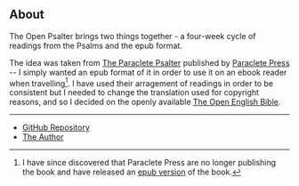 ## About ##

The Open Psalter brings two things together - a four-week cycle of
readings from the Psalms and the epub format.

<!--
## Features ##
  
* 4 weeks of full readings
* Mobile and e-reader friendly epub
-->

The idea was taken from [The Paraclete Psalter](https://www.amazon.com/Paraclete-Psalter-Four-Week-Cycle-Prayer/dp/1557256632) published by [Paraclete Press](http://www.paracletepress.com) -- I simply
wanted an epub format of it in order to use it on an ebook reader when
travelling[^fn1]. I have used their arragement of readings in order to be
consistent but I needed to change the translation used for copyright reasons,
and so I decided on the openly available [The Open English Bible](http://openenglishbible.org).

<hr />

<ul class="fa-ul main-list">
  <li class="main-list-item">
    <span class="fa fa-github fa-lg main-list-item-icon"></span>
    <a href="https://github.com/redmeades/open-psalter">GitHub Repository</a>
  </li>
  <li class="main-list-item">
    <span class="fa fa-user fa-lg main-list-item-icon"></span>
    <a href="http://rohan.rohanandkate.net">The Author</a>
  </li>
</ul>

[^fn1]: I have since discovered that Paraclete Press are no longer publishing
    the book and have released an [epub version](http://www.paracletepress.com/Products/3888/the-paraclete-psalter-epub-edition.aspx)
    of the book.
